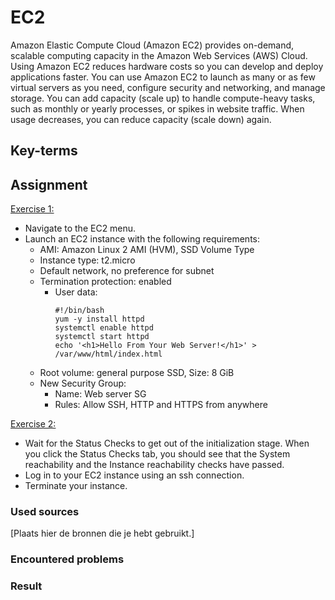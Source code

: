 # EC2
Amazon Elastic Compute Cloud (Amazon EC2) provides on-demand, scalable computing capacity in the Amazon Web Services (AWS) Cloud. Using Amazon EC2 reduces hardware costs so you can develop and deploy applications faster. You can use Amazon EC2 to launch as many or as few virtual servers as you need, configure security and networking, and manage storage. You can add capacity (scale up) to handle compute-heavy tasks, such as monthly or yearly processes, or spikes in website traffic. When usage decreases, you can reduce capacity (scale down) again.

## Key-terms

## Assignment

<ins>Exercise 1:</ins>
- Navigate to the EC2 menu.
- Launch an EC2 instance with the following requirements:
    - AMI: Amazon Linux 2 AMI (HVM), SSD Volume Type
    - Instance type: t2.micro
    - Default network, no preference for subnet
    - Termination protection: enabled
        - User data:  
            ```
            #!/bin/bash
            yum -y install httpd
            systemctl enable httpd
            systemctl start httpd
            echo '<h1>Hello From Your Web Server!</h1>' > /var/www/html/index.html
            ```
    - Root volume: general purpose SSD, Size: 8 GiB
    - New Security Group:
        - Name: Web server SG
        - Rules: Allow SSH, HTTP and HTTPS from anywhere

<ins>Exercise 2:</ins>

- Wait for the Status Checks to get out of the initialization stage. When you click the Status Checks tab, you should see that the System reachability and the Instance reachability checks have passed.
- Log in to your EC2 instance using an ssh connection.
- Terminate your instance.

### Used sources
[Plaats hier de bronnen die je hebt gebruikt.]

### Encountered problems

### Result
